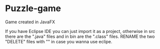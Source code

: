 # Puzzle-game
Game created in JavaFX

If you have Eclipse IDE you can just import it as a project, otherwise in src there are the ".java" files and in bin are the ".class" files. RENAME the two "DELETE" files with "" in case you wanna use eclipe.
